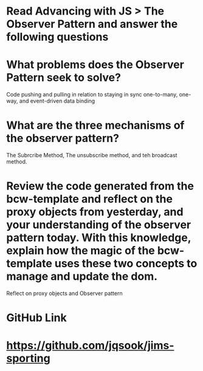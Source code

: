# Read Advancing with JS > The Observer Pattern and answer the following questions

# What problems does the Observer Pattern seek to solve?

Code pushing and pulling in relation to staying in sync
one-to-many, one-way, and event-driven data binding

# What are the three mechanisms of the observer pattern?

The Subrcribe Method, The unsubscribe method, and teh broadcast method.

# Review the code generated from the bcw-template and reflect on the proxy objects from yesterday, and your understanding of the observer pattern today. With this knowledge, explain how the magic of the bcw-template uses these two concepts to manage and update the dom.

Reflect on proxy objects and Observer pattern

# GitHub Link

# https://github.com/jqsook/jims-sporting
